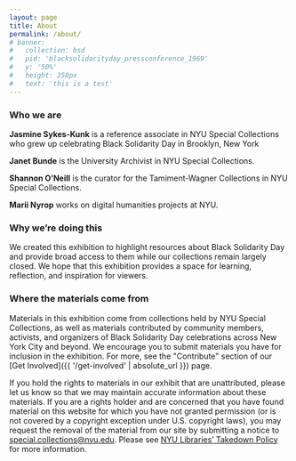 ```yaml
---
layout: page
title: About
permalink: /about/
# banner:
#   collection: bsd
#   pid: 'blacksolidarityday_pressconference_1969'
#   y: '50%'
#   height: 250px
#   text: 'this is a test'
---
```

### Who we are

__Jasmine Sykes-Kunk__ is a reference associate in NYU Special Collections who grew up celebrating Black Solidarity Day in Brooklyn, New York

__Janet Bunde__ is the University Archivist in NYU Special Collections.

__Shannon O’Neill__ is the curator for the Tamiment-Wagner Collections in NYU Special Collections.

__Marii Nyrop__ works on digital humanities projects at NYU.


### Why we’re doing this

We created this exhibition to highlight resources about Black Solidarity Day and provide broad access to them while our collections remain largely closed. We hope that this exhibition provides a space for learning, reflection, and inspiration for viewers.    

### Where the materials come from

Materials in this exhibition come from collections held by NYU Special Collections, as well as materials contributed by community members, activists, and organizers of Black Solidarity Day celebrations across New York City and beyond. We encourage you to submit materials you have for inclusion in the exhibition. For more, see the "Contribute" section of our [Get Involved]({{ '/get-involved' | absolute_url }}) page.

If you hold the rights to materials in our exhibit that are unattributed, please let us know so that we may maintain accurate information about these materials. If you are a rights holder and are concerned that you have found material on this website for which you have not granted permission (or is not covered by a copyright exception under U.S. copyright laws), you may request the removal of the material from our site by submitting a notice to special.collections@nyu.edu. Please see [NYU Libraries’ Takedown Policy](https://library.nyu.edu/about/visiting/policies/notice-takedown-policy/) for more information.

